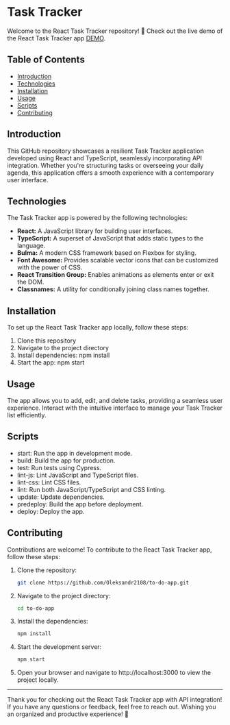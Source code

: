 # Task Tracker

Welcome to the React Task Tracker repository! 🚀
Check out the live demo of the React Task Tracker app [DEMO](https://Oleksandr2108.github.io/to-do-app/).

## Table of Contents

- [Introduction](#introduction)
- [Technologies](#technologies)
- [Installation](#installation)
- [Usage](#usage)
- [Scripts](#scripts)
- [Contributing](#contributing)

## Introduction

This GitHub repository showcases a resilient Task Tracker application developed using React and TypeScript, seamlessly incorporating API integration. Whether you're structuring tasks or overseeing your daily agenda, this application offers a smooth experience with a contemporary user interface.


## Technologies

The Task Tracker app is powered by the following technologies:

- **React:** A JavaScript library for building user interfaces.
- **TypeScript:** A superset of JavaScript that adds static types to the language.
- **Bulma:** A modern CSS framework based on Flexbox for styling.
- **Font Awesome:** Provides scalable vector icons that can be customized with the power of CSS.
- **React Transition Group:** Enables animations as elements enter or exit the DOM.
- **Classnames:** A utility for conditionally joining class names together.

## Installation

To set up the React Task Tracker app locally, follow these steps:

1. Clone this repository
2. Navigate to the project directory
3. Install dependencies: npm install
4. Start the app: npm start

## Usage

The app allows you to add, edit, and delete tasks, providing a seamless user experience. Interact with the intuitive interface to manage your Task Tracker list efficiently.

## Scripts

- start: Run the app in development mode.
- build: Build the app for production.
- test: Run tests using Cypress.
- lint-js: Lint JavaScript and TypeScript files.
- lint-css: Lint CSS files.
- lint: Run both JavaScript/TypeScript and CSS linting.
- update: Update dependencies.
- predeploy: Build the app before deployment.
- deploy: Deploy the app.

## Contributing

Contributions are welcome! To contribute to the React Task Tracker app, follow these steps:

1. Clone the repository:
   ```bash
   git clone https://github.com/Oleksandr2108/to-do-app.git
   
2. Navigate to the project directory:
   ```bash
   cd to-do-app

3. Install the dependencies:
   ```bash
   npm install

4. Start the development server:
   ```bash
   npm start

5. Open your browser and navigate to http://localhost:3000 to view the project locally.  

***

Thank you for checking out the React Task Tracker app with API integration! If you have any questions or feedback, feel free to reach out. Wishing you an organized and productive experience! 📅